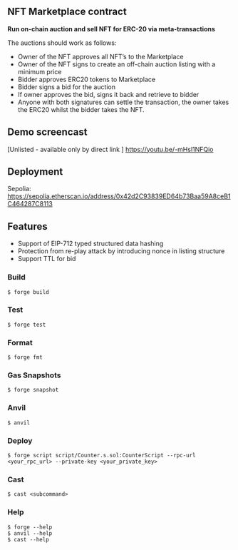 
## NFT Marketplace contract

**Run on-chain auction and sell NFT for ERC-20 via meta-transactions**

The auctions should work as follows:


- Owner of the NFT approves all NFT’s to the Marketplace
- Owner of the NFT signs to create an off-chain auction listing with a minimum price
-  Bidder approves ERC20 tokens to Marketplace
- Bidder signs a bid for the auction
-  If owner approves the bid, signs it back and retrieve to bidder
-   Anyone with both signatures can settle the transaction, the owner takes the ERC20 whilst the bidder takes the NFT.

## Demo screencast
[Unlisted - available only by direct link ]
https://youtu.be/-mHsl1NFQio 

## Deployment

Sepolia: https://sepolia.etherscan.io/address/0x42d2C93839ED64b73Baa59A8ceB1C464287C8113

## Features
- Support of EIP-712 typed structured data hashing
- Protection from re-play attack by introducing nonce in listing structure
- Support TTL for bid

### Build

```shell
$ forge build
```

### Test

```shell
$ forge test
```

### Format

```shell
$ forge fmt
```

### Gas Snapshots

```shell
$ forge snapshot
```

### Anvil

```shell
$ anvil
```

### Deploy

```shell
$ forge script script/Counter.s.sol:CounterScript --rpc-url <your_rpc_url> --private-key <your_private_key>
```

### Cast

```shell
$ cast <subcommand>
```

### Help

```shell
$ forge --help
$ anvil --help
$ cast --help
```
